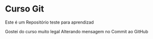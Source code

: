 # Curso Git

Este é um Repositório teste para aprendizad


Gostei do curso
muito legal
Alterando mensagem no Commit ao GitHub

